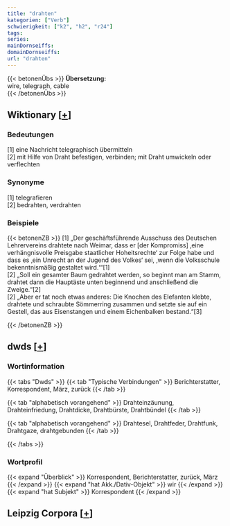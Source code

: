 ```yaml
---
title: "drahten"
kategorien: ["Verb"]
schwierigkeit: ["k2", "h2", "r24"]
tags:
series:
mainDornseiffs:
domainDornseiffs:
url: "drahten"
---
```


{{< betonenÜbs >}}
**Übersetzung:**  
wire, telegraph, cable  
{{< /betonenÜbs >}}

## Wiktionary [[+](https://de.wiktionary.org/wiki/drahten)]

### Bedeutungen
[1] eine Nachricht telegraphisch übermitteln  
[2] mit Hilfe von Draht befestigen, verbinden; mit Draht umwickeln oder verflechten  

### Synonyme
[1] telegrafieren  
[2] bedrahten, verdrahten  

### Beispiele
{{< betonenZB >}}
[1] „Der geschäftsführende Ausschuss des Deutschen Lehrervereins drahtete nach Weimar, dass er [der Kompromiss] ‚eine verhängnisvolle Preisgabe staatlicher Hoheitsrechte‘ zur Folge habe und dass es ‚ein Unrecht an der Jugend des Volkes‘ sei, ‚wenn die Volksschule bekenntnismäßig gestaltet wird.‘“[1]  
[2] „Soll ein gesamter Baum gedrahtet werden, so beginnt man am Stamm, drahtet dann die Hauptäste unten beginnend und anschließend die Zweige.“[2]  
[2] „Aber er tat noch etwas anderes: Die Knochen des Elefanten klebte, drahtete und schraubte Sömmerring zusammen und setzte sie auf ein Gestell, das aus Eisenstangen und einem Eichenbalken bestand.“[3]  

{{< /betonenZB >}}


## dwds [[+](https://www.dwds.de/wb/drahten)]

### Wortinformation
{{< tabs "Dwds" >}}
{{< tab "Typische Verbindungen" >}}
Berichterstatter, Korrespondent, März, zurück
{{< /tab >}}

{{< tab "alphabetisch vorangehend" >}}
Drahteinzäunung, Drahteinfriedung, Drahtdicke, Drahtbürste, Drahtbündel
{{< /tab >}}

{{< tab "alphabetisch vorangehend" >}}
Drahtesel, Drahtfeder, Drahtfunk, Drahtgaze, drahtgebunden
{{< /tab >}}

{{< /tabs >}}

### Wortprofil
{{< expand "Überblick" >}} Korrespondent, Berichterstatter, zurück, März {{< /expand >}}
{{< expand "hat Akk./Dativ-Objekt" >}} wir {{< /expand >}}
{{< expand "hat Subjekt" >}} Korrespondent {{< /expand >}}

## Leipzig Corpora [[+](https://corpora.uni-leipzig.de/en/res?word=drahten&corpusId=deu_newscrawl-public_2018)]

